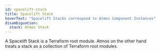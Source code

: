 ```yaml
---
id: spacelift-stack
title: Spacelift Stack
hoverText: "Spacelift Stacks correspond to Atmos Component Instances"
disambiguation:
  stack: Atmos Stack
---
```

A Spacelift Stack is a Terraform root module. Atmos on the other hand treats a stack as a collection of Terraform root modules.
